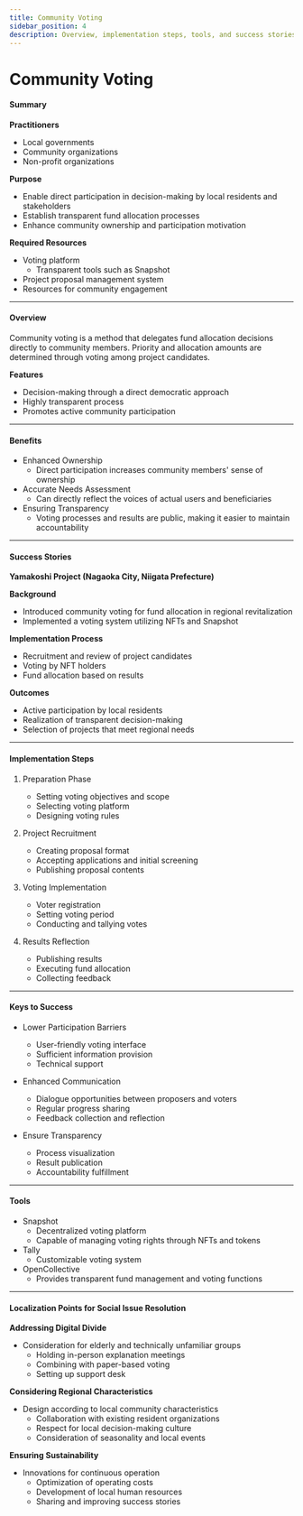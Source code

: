 ```yaml
---
title: Community Voting
sidebar_position: 4
description: Overview, implementation steps, tools, and success stories of Community Voting.
---
```


# Community Voting

#### Summary

**Practitioners**
* Local governments
* Community organizations
* Non-profit organizations

**Purpose**
* Enable direct participation in decision-making by local residents and stakeholders
* Establish transparent fund allocation processes
* Enhance community ownership and participation motivation

**Required Resources**
* Voting platform
  * Transparent tools such as Snapshot
* Project proposal management system
* Resources for community engagement

***

#### Overview

Community voting is a method that delegates fund allocation decisions directly to community members. Priority and allocation amounts are determined through voting among project candidates.

**Features**
* Decision-making through a direct democratic approach
* Highly transparent process
* Promotes active community participation

***

#### Benefits

* Enhanced Ownership
  * Direct participation increases community members' sense of ownership
* Accurate Needs Assessment
  * Can directly reflect the voices of actual users and beneficiaries
* Ensuring Transparency
  * Voting processes and results are public, making it easier to maintain accountability

***

#### Success Stories

**Yamakoshi Project (Nagaoka City, Niigata Prefecture)**

**Background**
* Introduced community voting for fund allocation in regional revitalization
* Implemented a voting system utilizing NFTs and Snapshot

**Implementation Process**
* Recruitment and review of project candidates
* Voting by NFT holders
* Fund allocation based on results

**Outcomes**
* Active participation by local residents
* Realization of transparent decision-making
* Selection of projects that meet regional needs

***

#### Implementation Steps

1. Preparation Phase
   * Setting voting objectives and scope
   * Selecting voting platform
   * Designing voting rules

2. Project Recruitment
   * Creating proposal format
   * Accepting applications and initial screening
   * Publishing proposal contents

3. Voting Implementation
   * Voter registration
   * Setting voting period
   * Conducting and tallying votes

4. Results Reflection
   * Publishing results
   * Executing fund allocation
   * Collecting feedback

***

#### Keys to Success

* Lower Participation Barriers
  * User-friendly voting interface
  * Sufficient information provision
  * Technical support

* Enhanced Communication
  * Dialogue opportunities between proposers and voters
  * Regular progress sharing
  * Feedback collection and reflection

* Ensure Transparency
  * Process visualization
  * Result publication
  * Accountability fulfillment

***

#### Tools

* Snapshot
  * Decentralized voting platform
  * Capable of managing voting rights through NFTs and tokens
* Tally
  * Customizable voting system
* OpenCollective
  * Provides transparent fund management and voting functions

***

#### Localization Points for Social Issue Resolution

**Addressing Digital Divide**
* Consideration for elderly and technically unfamiliar groups
  * Holding in-person explanation meetings
  * Combining with paper-based voting
  * Setting up support desk

**Considering Regional Characteristics**
* Design according to local community characteristics
  * Collaboration with existing resident organizations
  * Respect for local decision-making culture
  * Consideration of seasonality and local events

**Ensuring Sustainability**
* Innovations for continuous operation
  * Optimization of operating costs
  * Development of local human resources
  * Sharing and improving success stories 